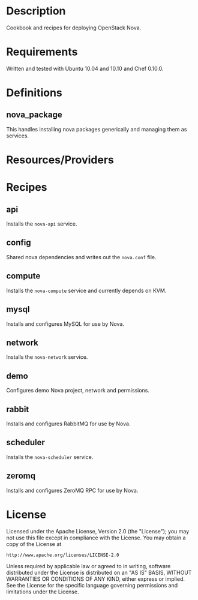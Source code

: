Description
===========
Cookbook and recipes for deploying OpenStack Nova.

Requirements
============
Written and tested with Ubuntu 10.04 and 10.10 and Chef 0.10.0.

Definitions
===========
nova\_package
------------
This handles installing nova packages generically and managing them as services.

Resources/Providers
===================

Recipes
=======
api
---
Installs the `nova-api` service.

config
------
Shared nova dependencies and writes out the `nova.conf` file.

compute
-------
Installs the `nova-compute` service and currently depends on KVM.

mysql
-----
Installs and configures MySQL for use by Nova.

network
-------
Installs the `nova-network` service.

demo
-------
Configures demo Nova project, network and permissions.

rabbit
------
Installs and configures RabbitMQ for use by Nova.

scheduler
---------
Installs the `nova-scheduler` service.

zeromq
------
Installs and configures ZeroMQ RPC for use by Nova.



License
=======
Licensed under the Apache License, Version 2.0 (the "License");
you may not use this file except in compliance with the License.
You may obtain a copy of the License at

    http://www.apache.org/licenses/LICENSE-2.0

Unless required by applicable law or agreed to in writing, software
distributed under the License is distributed on an "AS IS" BASIS,
WITHOUT WARRANTIES OR CONDITIONS OF ANY KIND, either express or implied.
See the License for the specific language governing permissions and
limitations under the License.

